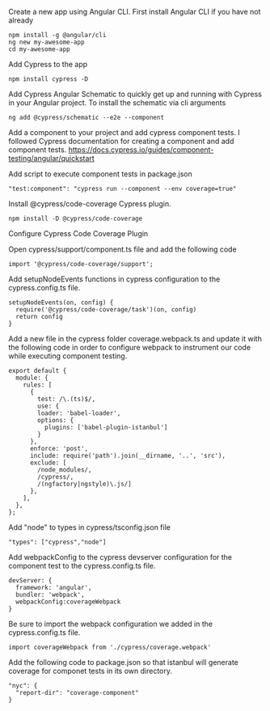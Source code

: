 Create a new app using Angular CLI. First install Angular CLI if you have not already

    npm install -g @angular/cli
    ng new my-awesome-app
    cd my-awesome-app

Add Cypress to the app

    npm install cypress -D

Add Cypress Angular Schematic to quickly get up and running with Cypress in your Angular project. To install the schematic via cli arguments

    ng add @cypress/schematic --e2e --component

Add a component to your project and add cypress component tests. I followed Cypress documentation for creating a component and add component tests. <https://docs.cypress.io/guides/component-testing/angular/quickstart>

Add script to execute component tests in package.json

    "test:component": "cypress run --component --env coverage=true"

Install @cypress/code-coverage Cypress plugin.

    npm install -D @cypress/code-coverage

Configure Cypress Code Coverage Plugin

Open cypress/support/component.ts file and add the following code

    import '@cypress/code-coverage/support';

Add setupNodeEvents functions in cypress configuration to the cypress.config.ts file.

    setupNodeEvents(on, config) {
      require('@cypress/code-coverage/task')(on, config)
      return config
    }

Add a new file in the cypress folder coverage.webpack.ts and update it with the following code in order to configure webpack to instrument our code while executing component testing.

    export default {
      module: {
        rules: [
          {
            test: /\.(ts)$/,
            use: {
            loader: 'babel-loader',
            options: {
              plugins: ['babel-plugin-istanbul']
            }
          },
          enforce: 'post',
          include: require('path').join(__dirname, '..', 'src'),
          exclude: [
            /node_modules/,
            /cypress/,
            /(ngfactory|ngstyle)\.js/]
          },
        ],
      },
    };

Add "node" to types in cypress/tsconfig.json file

    "types": ["cypress","node"]

Add webpackConfig to the cypress devserver configuration for the component test to the cypress.config.ts file.

    devServer: {
      framework: 'angular',
      bundler: 'webpack',
      webpackConfig:coverageWebpack
    }

Be sure to import the webpack configuration we added in the cypress.config.ts file.

    import coverageWebpack from './cypress/coverage.webpack'

Add the following code to package.json so that istanbul will generate coverage for componet tests in its own directory.

    "nyc": {
      "report-dir": "coverage-component"
    }

    


      


